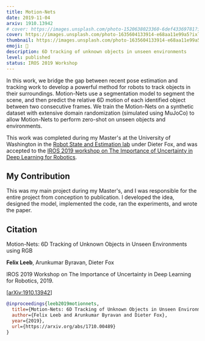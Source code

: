 ```yaml
---
title: Motion-Nets
date: 2019-11-04
arxiv: 1910.13942
# cover: https://images.unsplash.com/photo-1520638023360-6def43369781?ixlib=rb-4.0.3&ixid=M3wxMjA3fDB8MHxwaG90by1wYWdlfHx8fGVufDB8fHx8fA%3D%3D&auto=format&fit=crop&w=1440&q=80
cover: https://images.unsplash.com/photo-1635604133914-e68aa11e99a5?ixlib=rb-4.0.3&ixid=M3wxMjA3fDB8MHxwaG90by1wYWdlfHx8fGVufDB8fHx8fA%3D%3D&auto=format&fit=crop&w=1440&q=80
thumbnail: https://images.unsplash.com/photo-1635604133914-e68aa11e99a5?ixlib=rb-4.0.3&ixid=M3wxMjA3fDB8MHxwaG90by1wYWdlfHx8fGVufDB8fHx8fA%3D%3D&auto=format&fit=crop&w=480&q=80
emoji: 🎥
description: 6D tracking of unknown objects in unseen environments
level: published
status: IROS 2019 Workshop
---
```


In this work, we bridge the gap between recent pose estimation and tracking work to develop a powerful method for robots to track objects in their surroundings. Motion-Nets use a segmentation model to segment the scene, and then predict the relative 6D motion of each identified object between two consecutive frames. We train the Motion-Nets on a synthetic dataset with extensive domain randomization (simulated using MuJoCo) to allow Motion-Nets to perform zero-shot on unseen objects and environments.

This work was completed during my Master's at the University of Washington in the [Robot State and Estimation lab](https://rse-lab.cs.washington.edu/) under Dieter Fox, and was accepted to the [IROS 2019 workshop on The Importance of Uncertainty in Deep Learning for Robotics](https://nikosuenderhauf.github.io/roboticvisionchallenges/iros2019).

## My Contribution

This was my main project during my Master's, and I was responsible for the entire project from conception to publication. I developed the idea, designed the model, implemented the code, ran the experiments, and wrote the paper.

## Citation

Motion-Nets: 6D Tracking of Unknown Objects in Unseen Environments using RGB

**Felix Leeb**, Arunkumar Byravan, Dieter Fox

IROS 2019 Workshop on The Importance of Uncertainty in Deep Learning for Robotics, 2019.

[[arXiv:1910.13942](https://arxiv.org/abs/1710.00489)]

```bibtex
@inproceedings{leeb2019motionnets,
  title={Motion-Nets: 6D Tracking of Unknown Objects in Unseen Environments using RGB},
  author={Felix Leeb and Arunkumar Byravan and Dieter Fox},
  year={2019},
  url={https://arxiv.org/abs/1710.00489}
}
```
